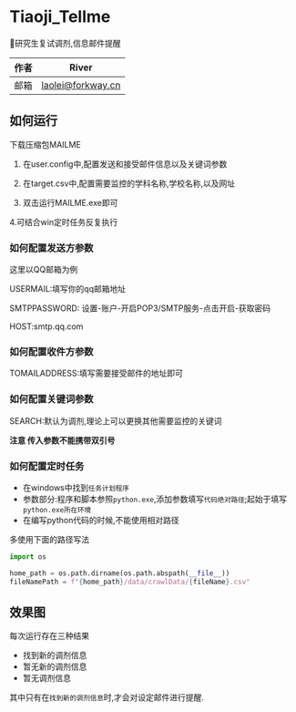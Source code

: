 

# Tiaoji_Tellme

🏫研究生复试调剂,信息邮件提醒




作者 | River |
---------|----------|
 邮箱| laolei@forkway.cn |




<!-- ![20210307124009](https://cdn.jsdelivr.net/gh/Leizhenpeng/picbed@master/markdown/pictures/20210307124009.png) -->

## 如何运行

下载压缩包MAILME

1. 在user.config中,配置发送和接受邮件信息以及关键词参数

2. 在target.csv中,配置需要监控的学科名称,学校名称,以及网址

3. 双击运行MAILME.exe即可

4.可结合win定时任务反复执行




### 如何配置发送方参数

这里以QQ邮箱为例

USERMAIL:填写你的qq邮箱地址

SMTPPASSWORD: 设置-账户-开启POP3/SMTP服务-点击开启-获取密码

HOST:smtp.qq.com

### 如何配置收件方参数

TOMAILADDRESS:填写需要接受邮件的地址即可

### 如何配置关键词参数

SEARCH:默认为调剂,理论上可以更换其他需要监控的关键词

**注意 传入参数不能携带双引号**

### 如何配置定时任务

- 在windows中找到`任务计划程序`
- 参数部分:程序和脚本参照`python.exe`,添加参数填写`代码绝对路径`;起始于填写`python.exe所在环境`
- 在编写python代码的时候,不能使用相对路径

多使用下面的路径写法
```python
import os

home_path = os.path.dirname(os.path.abspath(__file__))
fileNamePath = f"{home_path}/data/crawlData/{fileName}.csv"
```

## 效果图

每次运行存在三种结果

* 找到新的调剂信息
* 暂无新的调剂信息
* 暂无调剂信息

其中只有在`找到新的调剂信息`时,才会对设定邮件进行提醒.

